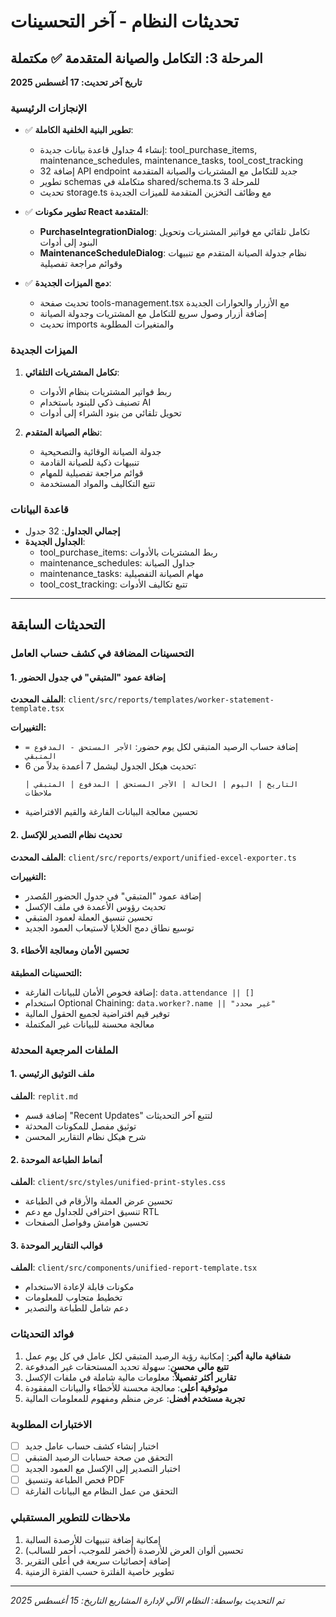 # تحديثات النظام - آخر التحسينات

## المرحلة 3: التكامل والصيانة المتقدمة ✅ مكتملة
**تاريخ آخر تحديث: 17 أغسطس 2025**

### الإنجازات الرئيسية
- ✅ **تطوير البنية الخلفية الكاملة**:
  - إنشاء 4 جداول قاعدة بيانات جديدة: tool_purchase_items, maintenance_schedules, maintenance_tasks, tool_cost_tracking
  - إضافة 32 API endpoint جديد للتكامل مع المشتريات والصيانة المتقدمة
  - تطوير schemas متكاملة في shared/schema.ts للمرحلة 3
  - تحديث storage.ts مع وظائف التخزين المتقدمة للميزات الجديدة

- ✅ **تطوير مكونات React المتقدمة**:
  - **PurchaseIntegrationDialog**: تكامل تلقائي مع فواتير المشتريات وتحويل البنود إلى أدوات
  - **MaintenanceScheduleDialog**: نظام جدولة الصيانة المتقدم مع تنبيهات وقوائم مراجعة تفصيلية

- ✅ **دمج الميزات الجديدة**:
  - تحديث صفحة tools-management.tsx مع الأزرار والحوارات الجديدة
  - إضافة أزرار وصول سريع للتكامل مع المشتريات وجدولة الصيانة
  - تحديث imports والمتغيرات المطلوبة

### الميزات الجديدة
1. **تكامل المشتريات التلقائي**:
   - ربط فواتير المشتريات بنظام الأدوات
   - تصنيف ذكي للبنود باستخدام AI
   - تحويل تلقائي من بنود الشراء إلى أدوات

2. **نظام الصيانة المتقدم**:
   - جدولة الصيانة الوقائية والتصحيحية
   - تنبيهات ذكية للصيانة القادمة
   - قوائم مراجعة تفصيلية للمهام
   - تتبع التكاليف والمواد المستخدمة

### قاعدة البيانات
- **إجمالي الجداول**: 32 جدول
- **الجداول الجديدة**:
  - tool_purchase_items: ربط المشتريات بالأدوات
  - maintenance_schedules: جداول الصيانة
  - maintenance_tasks: مهام الصيانة التفصيلية
  - tool_cost_tracking: تتبع تكاليف الأدوات

---

## التحديثات السابقة

### التحسينات المضافة في كشف حساب العامل

#### 1. إضافة عمود "المتبقي" في جدول الحضور

**الملف المحدث**: `client/src/reports/templates/worker-statement-template.tsx`

**التغييرات:**
- إضافة حساب الرصيد المتبقي لكل يوم حضور: `الأجر المستحق - المدفوع = المتبقي`
- تحديث هيكل الجدول ليشمل 7 أعمدة بدلاً من 6:
  ```
  التاريخ | اليوم | الحالة | الأجر المستحق | المدفوع | المتبقي | ملاحظات
  ```
- تحسين معالجة البيانات الفارغة والقيم الافتراضية

#### 2. تحديث نظام التصدير للإكسل

**الملف المحدث**: `client/src/reports/export/unified-excel-exporter.ts`

**التغييرات:**
- إضافة عمود "المتبقي" في جدول الحضور المُصدر
- تحديث رؤوس الأعمدة في ملف الإكسل
- تحسين تنسيق العملة لعمود المتبقي
- توسيع نطاق دمج الخلايا لاستيعاب العمود الجديد

#### 3. تحسين الأمان ومعالجة الأخطاء

**التحسينات المطبقة:**
- إضافة فحوص الأمان للبيانات الفارغة: `data.attendance || []`
- استخدام Optional Chaining: `data.worker?.name || "غير محدد"`
- توفير قيم افتراضية لجميع الحقول المالية
- معالجة محسنة للبيانات غير المكتملة

### الملفات المرجعية المحدثة

#### 1. ملف التوثيق الرئيسي
**الملف**: `replit.md`
- إضافة قسم "Recent Updates" لتتبع آخر التحديثات
- توثيق مفصل للمكونات المحدثة
- شرح هيكل نظام التقارير المحسن

#### 2. أنماط الطباعة الموحدة
**الملف**: `client/src/styles/unified-print-styles.css`
- تحسين عرض العملة والأرقام في الطباعة
- تنسيق احترافي للجداول مع دعم RTL
- تحسين هوامش وفواصل الصفحات

#### 3. قوالب التقارير الموحدة
**الملف**: `client/src/components/unified-report-template.tsx`
- مكونات قابلة لإعادة الاستخدام
- تخطيط متجاوب للمعلومات
- دعم شامل للطباعة والتصدير

### فوائد التحديثات

1. **شفافية مالية أكبر**: إمكانية رؤية الرصيد المتبقي لكل عامل في كل يوم عمل
2. **تتبع مالي محسن**: سهولة تحديد المستحقات غير المدفوعة
3. **تقارير أكثر تفصيلاً**: معلومات مالية شاملة في ملفات الإكسل
4. **موثوقية أعلى**: معالجة محسنة للأخطاء والبيانات المفقودة
5. **تجربة مستخدم أفضل**: عرض منظم ومفهوم للمعلومات المالية

### الاختبارات المطلوبة

- [ ] اختبار إنشاء كشف حساب عامل جديد
- [ ] التحقق من صحة حسابات الرصيد المتبقي
- [ ] اختبار التصدير إلى الإكسل مع العمود الجديد
- [ ] فحص الطباعة وتنسيق PDF
- [ ] التحقق من عمل النظام مع البيانات الفارغة

### ملاحظات للتطوير المستقبلي

1. إمكانية إضافة تنبيهات للأرصدة السالبة
2. تحسين ألوان العرض للأرصدة (أخضر للموجب، أحمر للسالب)
3. إضافة إحصائيات سريعة في أعلى التقرير
4. تطوير خاصية الفلترة حسب الفترة الزمنية

---
*تم التحديث بواسطة: النظام الآلي لإدارة المشاريع*
*التاريخ: 15 أغسطس 2025*